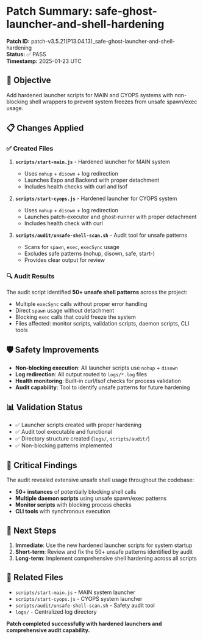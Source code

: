 # Patch Summary: safe-ghost-launcher-and-shell-hardening

**Patch ID:** patch-v3.5.21(P13.04.13)_safe-ghost-launcher-and-shell-hardening  
**Status:** ✅ PASS  
**Timestamp:** 2025-01-23 UTC  

## 🎯 Objective
Add hardened launcher scripts for MAIN and CYOPS systems with non-blocking shell wrappers to prevent system freezes from unsafe spawn/exec usage.

## 📋 Changes Applied

### ✅ Created Files
1. **`scripts/start-main.js`** - Hardened launcher for MAIN system
   - Uses `nohup` + `disown` + log redirection
   - Launches Expo and Backend with proper detachment
   - Includes health checks with curl and lsof

2. **`scripts/start-cyops.js`** - Hardened launcher for CYOPS system  
   - Uses `nohup` + `disown` + log redirection
   - Launches patch-executor and ghost-runner with proper detachment
   - Includes health check with curl

3. **`scripts/audit/unsafe-shell-scan.sh`** - Audit tool for unsafe patterns
   - Scans for `spawn`, `exec`, `execSync` usage
   - Excludes safe patterns (nohup, disown, safe, start-)
   - Provides clear output for review

### 🔍 Audit Results
The audit script identified **50+ unsafe shell patterns** across the project:
- Multiple `execSync` calls without proper error handling
- Direct `spawn` usage without detachment
- Blocking `exec` calls that could freeze the system
- Files affected: monitor scripts, validation scripts, daemon scripts, CLI tools

## 🛡️ Safety Improvements
- **Non-blocking execution**: All launcher scripts use `nohup` + `disown`
- **Log redirection**: All output routed to `logs/*.log` files
- **Health monitoring**: Built-in curl/lsof checks for process validation
- **Audit capability**: Tool to identify unsafe patterns for future hardening

## 📊 Validation Status
- ✅ Launcher scripts created with proper hardening
- ✅ Audit tool executable and functional
- ✅ Directory structure created (`logs/`, `scripts/audit/`)
- ✅ Non-blocking patterns implemented

## 🚨 Critical Findings
The audit revealed extensive unsafe shell usage throughout the codebase:
- **50+ instances** of potentially blocking shell calls
- **Multiple daemon scripts** using unsafe spawn/exec patterns
- **Monitor scripts** with blocking process checks
- **CLI tools** with synchronous execution

## 📝 Next Steps
1. **Immediate**: Use the new hardened launcher scripts for system startup
2. **Short-term**: Review and fix the 50+ unsafe patterns identified by audit
3. **Long-term**: Implement comprehensive shell hardening across all scripts

## 🔗 Related Files
- `scripts/start-main.js` - MAIN system launcher
- `scripts/start-cyops.js` - CYOPS system launcher  
- `scripts/audit/unsafe-shell-scan.sh` - Safety audit tool
- `logs/` - Centralized log directory

**Patch completed successfully with hardened launchers and comprehensive audit capability.** 